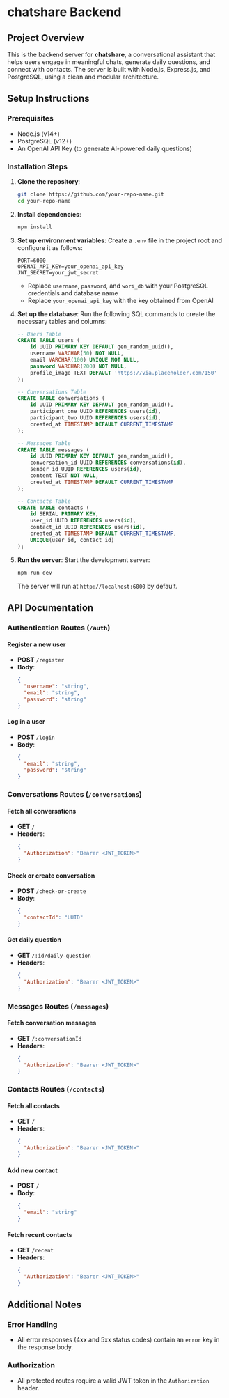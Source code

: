 # chatshare Backend

## Project Overview
This is the backend server for **chatshare**, a conversational assistant that helps users engage in meaningful chats, generate daily questions, and connect with contacts. The server is built with Node.js, Express.js, and PostgreSQL, using a clean and modular architecture.

## Setup Instructions

### Prerequisites
- Node.js (v14+)
- PostgreSQL (v12+)
- An OpenAI API Key (to generate AI-powered daily questions)

### Installation Steps

1. **Clone the repository**:
   ```bash
   git clone https://github.com/your-repo-name.git
   cd your-repo-name
   ```

2. **Install dependencies**:
   ```bash
   npm install
   ```

3. **Set up environment variables**:
   Create a `.env` file in the project root and configure it as follows:
   ```env
   PORT=6000
   OPENAI_API_KEY=your_openai_api_key
   JWT_SECRET=your_jwt_secret
   ```
   - Replace `username`, `password`, and `wori_db` with your PostgreSQL credentials and database name
   - Replace `your_openai_api_key` with the key obtained from OpenAI

4. **Set up the database**:
   Run the following SQL commands to create the necessary tables and columns:
   ```sql
   -- Users Table
   CREATE TABLE users (
       id UUID PRIMARY KEY DEFAULT gen_random_uuid(),
       username VARCHAR(50) NOT NULL,
       email VARCHAR(100) UNIQUE NOT NULL,
       password VARCHAR(200) NOT NULL,
       profile_image TEXT DEFAULT 'https://via.placeholder.com/150'
   );

   -- Conversations Table
   CREATE TABLE conversations (
       id UUID PRIMARY KEY DEFAULT gen_random_uuid(),
       participant_one UUID REFERENCES users(id),
       participant_two UUID REFERENCES users(id),
       created_at TIMESTAMP DEFAULT CURRENT_TIMESTAMP
   );

   -- Messages Table
   CREATE TABLE messages (
       id UUID PRIMARY KEY DEFAULT gen_random_uuid(),
       conversation_id UUID REFERENCES conversations(id),
       sender_id UUID REFERENCES users(id),
       content TEXT NOT NULL,
       created_at TIMESTAMP DEFAULT CURRENT_TIMESTAMP
   );

   -- Contacts Table
   CREATE TABLE contacts (
       id SERIAL PRIMARY KEY,
       user_id UUID REFERENCES users(id),
       contact_id UUID REFERENCES users(id),
       created_at TIMESTAMP DEFAULT CURRENT_TIMESTAMP,
       UNIQUE(user_id, contact_id)
   );
   ```

5. **Run the server**:
   Start the development server:
   ```bash
   npm run dev
   ```
   The server will run at `http://localhost:6000` by default.

## API Documentation

### Authentication Routes (`/auth`)

#### Register a new user
- **POST** `/register`
- **Body**:
  ```json
  {
    "username": "string",
    "email": "string",
    "password": "string"
  }
  ```

#### Log in a user
- **POST** `/login`
- **Body**:
  ```json
  {
    "email": "string",
    "password": "string"
  }
  ```

### Conversations Routes (`/conversations`)

#### Fetch all conversations
- **GET** `/`
- **Headers**:
  ```json
  {
    "Authorization": "Bearer <JWT_TOKEN>"
  }
  ```

#### Check or create conversation
- **POST** `/check-or-create`
- **Body**:
  ```json
  {
    "contactId": "UUID"
  }
  ```

#### Get daily question
- **GET** `/:id/daily-question`
- **Headers**:
  ```json
  {
    "Authorization": "Bearer <JWT_TOKEN>"
  }
  ```

### Messages Routes (`/messages`)

#### Fetch conversation messages
- **GET** `/:conversationId`
- **Headers**:
  ```json
  {
    "Authorization": "Bearer <JWT_TOKEN>"
  }
  ```

### Contacts Routes (`/contacts`)

#### Fetch all contacts
- **GET** `/`
- **Headers**:
  ```json
  {
    "Authorization": "Bearer <JWT_TOKEN>"
  }
  ```

#### Add new contact
- **POST** `/`
- **Body**:
  ```json
  {
    "email": "string"
  }
  ```

#### Fetch recent contacts
- **GET** `/recent`
- **Headers**:
  ```json
  {
    "Authorization": "Bearer <JWT_TOKEN>"
  }
  ```

## Additional Notes

### Error Handling
- All error responses (4xx and 5xx status codes) contain an `error` key in the response body.

### Authorization
- All protected routes require a valid JWT token in the `Authorization` header.